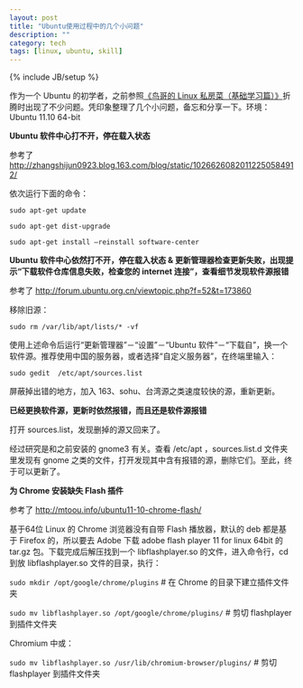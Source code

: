 ```yaml
---
layout: post
title: "Ubuntu使用过程中的几个小问题"
description: ""
category: tech
tags: [linux, ubuntu, skill]
---
```

{% include JB/setup %}

作为一个 Ubuntu 的初学者，之前参照[《鸟哥的 Linux 私房菜（基础学习篇）》](http://linux.vbird.org/linux_basic/ "在线版地址")折腾时出现了不少问题。凭印象整理了几个小问题，备忘和分享一下。环境：Ubuntu 11.10 64-bit

**Ubuntu 软件中心打不开，停在载入状态**

参考了 <http://zhangshijun0923.blog.163.com/blog/static/10266260820112250584912/>

依次运行下面的命令：

`sudo apt-get update`

`sudo apt-get dist-upgrade`

`sudo apt-get install –reinstall software-center`

**Ubuntu 软件中心依然打不开，停在载入状态 & 更新管理器检查更新失败，出现提示“下载软件仓库信息失败，检查您的 internet 连接”，查看细节发现软件源报错**

参考了 <http://forum.ubuntu.org.cn/viewtopic.php?f=52&t=173860>

移除旧源：

`sudo rm /var/lib/apt/lists/* -vf`

使用上述命令后运行“更新管理器”－“设置”－“Ubuntu 软件”－“下载自”，换一个软件源。推荐使用中国的服务器，或者选择“自定义服务器”，在终端里输入：

`sudo gedit  /etc/apt/sources.list`

屏蔽掉出错的地方，加入 163、sohu、台湾源之类速度较快的源，重新更新。 

**已经更换软件源，更新时依然报错，而且还是软件源报错**

打开 sources.list，发现删掉的源又回来了。

经过研究是和之前安装的 gnome3 有关。查看 /etc/apt ，sources.list.d 文件夹里发现有 gnome 之类的文件，打开发现其中含有报错的源，删除它们。至此，终于可以更新了。

**为 Chrome 安装缺失 Flash 插件**

参考了 <http://mtoou.info/ubuntu11-10-chrome-flash/>

基于64位 Linux 的 Chrome 浏览器没有自带 Flash 播放器，默认的 deb 都是基于 Firefox 的，所以要去 Adobe 下载 adobe flash player 11 for linux 64bit 的 tar.gz 包。下载完成后解压找到一个 libflashplayer.so 的文件，进入命令行，cd 到放 libflashplayer.so 文件的目录，执行：

`sudo mkdir /opt/google/chrome/plugins`    # 在 Chrome 的目录下建立插件文件夹

`sudo mv libflashplayer.so /opt/google/chrome/plugins/`    # 剪切 flashplayer 到插件文件夹

Chromium 中或：

`sudo mv libflashplayer.so /usr/lib/chromium-browser/plugins/`    # 剪切 flashplayer 到插件文件夹
